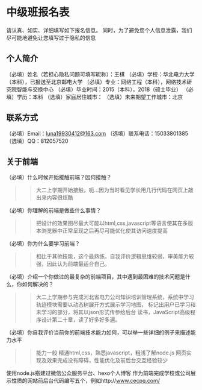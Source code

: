 # 中级班报名表

请认真、如实、详细填写如下报名信息。
同时，为了避免您个人信息泄露，我们尽可能地避免让您填写过于隐私的信息

## 个人简介

（必填）姓名（若担心隐私问题可填写昵称）：王棋
（必填）学校：华北电力大学（本科），已报送至北京邮电大学
（必填）专业：网络工程（本科），网络技术研究院智能与交换中心
（必填）毕业时间：2015（本科），2018（硕士毕业）
（必填）学历：本科
（选填）家庭居住城市：
（选填）未来期望工作城市：北京

## 联系方式

（必填）Email：luna19930412@163.com
（选填）联系电话：15033801385
（选填）QQ：812057520

## 关于前端

（必填）什么时候开始接触前端？因何接触？

>>大二上学期开始接触，呃...因为当时看见学长用几行代码在网页上敲出来内容很炫酷

（必填）你理解的前端是做些什么事情？

>>把设计的效果图尽最大可能以html,css,javascript等语言使其在多版本浏览器中正常呈现之后再尽可能优化使其访问速度提高

（必填）你为什么要学习前端？

>>相比于其他技能，这个最熟练。自我评价逻辑思维较弱，审美能力较强，因此认为前端最适合自己。

（必填）介绍一个你做过的最复杂的前端项目，其中遇到最困难的技术问题是什么，你如何解决的？

>>大二上学期参与完成河北省电力公司知识培训管理系统，系统中学习轨迹模块需要以动态树展开方式展示学习地图，
  标记出用户已学习和未学习的部分，将其以json形式传参给后台
  读书，JavaScript高级程序设计第二十章，读了好多好多遍。

（必填）你自我评价当前你的前端技术能力如何，可以举一些详细的例子来描述能力水平
>>能力一般
  精通html,css，熟悉javascript，粗浅了解node.js
  网页实现及效果完成没有障碍，性能优化及前后台交互经验较少

  使用node.js搭建过微信公众服务平台、hexo个人博客
  作为前端完成学校或公司展示性质的网站前后台代码编写五个，例如http://www.cecpq.com/


